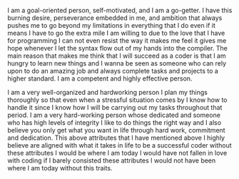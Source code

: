 I am a goal-oriented person, self-motivated, and  I am a go-getter. I have this burning desire, perseverance embedded in me, and ambition that always pushes me to go beyond my limitations in everything that I do even if it means I have to go the extra mile I am willing to due to the love that I have for programming I can not even resist the way it makes me feel it gives me hope whenever I let the syntax flow out of my hands into the compiler. The main reason that makes me think that I will succeed as a coder is that I am hungry to learn new things and I wanna be seen as someone who can rely upon to do an amazing job and always complete tasks and projects to a higher standard. I am a competent and highly effective person.

I am a very well-organized and hardworking person I plan my things thoroughly so that even when a stressful situation comes by I know how to handle it since I know how I will be carrying out my tasks throughout that period. I am a very hard-working person whose dedicated and someone who has high levels of integrity I like to do things the right way and I also believe you only get what you want in life through hard work, commitment and dedication. This above attributes that I have mentioned above I highly believe are aligned with what it takes in life to be a successful coder without these attributes I would be where I am today I would have not fallen in love with coding if I barely consisted these attributes I would not have been where I am today without this traits.
